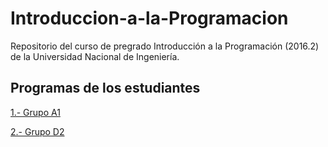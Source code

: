 # Introduccion-a-la-Programacion
Repositorio del curso de pregrado Introducción a la Programación (2016.2) de la Universidad Nacional de Ingeniería.

## Programas de los estudiantes

[1.- Grupo A1](https://drive.google.com/drive/folders/0B_4hjVvBqoZAa21SNTVTSVlqMFE?usp=sharing)

[2.- Grupo D2](https://drive.google.com/drive/folders/0B_4hjVvBqoZAVV90OUVsa2gzbWc?usp=sharing)
